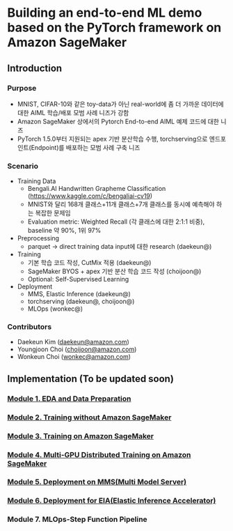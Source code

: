 # Building an end-to-end ML demo based on the PyTorch framework on Amazon SageMaker

## Introduction

### Purpose
- MNIST, CIFAR-10와 같은 toy-data가 아닌 real-world에 좀 더 가까운 데이터에 대한 AIML 학습/배포 모범 사례 니즈가 강함
- Amazon SageMaker 상에서의 Pytorch End-to-end AIML 예제 코드에 대한 니즈 
- PyTorch 1.5.0부터 지원되는 apex 기반 분산학습 수행, torchserving으로 엔드포인트(Endpoint)를 배포하는 모범 사례 구축 니즈

### Scenario
- Training Data
    - Bengali.AI Handwritten Grapheme Classification (https://www.kaggle.com/c/bengaliai-cv19)
    - MNIST와 달리 168개 클래스+11개 클래스+7개 클래스를 동시예 예측해야 하는 복잡한 문제임
    - Evaluation metric: Weighted Recall (각 클래스에 대한 2:1:1 비중), baseline 약 90%, 1위 97%
- Preprocessing
    - parquet → direct training data input에 대한 research (daekeun@)
- Training
    - 기본 학습 코드 작성, CutMix 적용 (daekeun@)
    - SageMaker BYOS + apex 기반 분산 학습 코드 작성 (choijoon@)
    - Optional: Self-Supervised Learning
- Deployment
    - MMS, Elastic Inference (daekeun@)
    - torchserving (daekeun@, choijoon@)
    - MLOps (wonkec@)

### Contributors
- Daekeun Kim (daekeun@amazon.com)
- Youngjoon Choi (choijoon@amazon.com)
- Wonkeun Choi (wonkec@amazon.com)

## Implementation (To be updated soon)

### [Module 1. EDA and Data Preparation](1.eda_and_data_split.ipynb)

### [Module 2. Training without Amazon SageMaker](2.training_local.ipynb)

### [Module 3. Training on Amazon SageMaker](3.training_on_sagemaker.ipynb)

### [Module 4. Multi-GPU Distributed Training on Amazon SageMaker](4.distributed_training_on_sagemaker.ipynb)

### [Module 5. Deployment on MMS(Multi Model Server)](5.deployment_on_mms.ipynb)

### [Module 6. Deployment for EIA(Elastic Inference Accelerator)](6.deployment_on_mms-eia.ipynb)

### Module 7. MLOps-Step Function Pipeline
